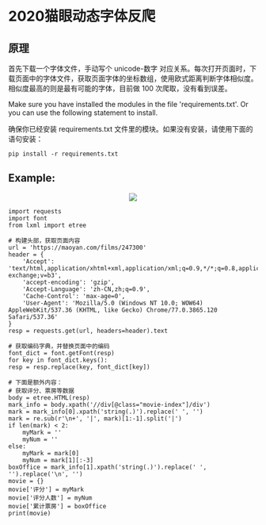 # 2020猫眼动态字体反爬

## 原理

首先下载一个字体文件，手动写个 unicode-数字 对应关系。每次打开页面时，下载页面中的字体文件，获取页面字体的坐标数组，使用欧式距离判断字体相似度。相似度最高的则是最有可能的字体，目前做 100 次爬取，没有看到误差。

Make sure you have installed the modules in the file 'requirements.txt'. Or you can use the following statement to install.

确保你已经安装 requirements.txt 文件里的模块。如果没有安装，请使用下面的语句安装：

	pip install -r requirements.txt

## Example:

<center>
  <img src="https://img-blog.csdnimg.cn/20200120225840475.png?x-oss-process=image/watermark,type_ZmFuZ3poZW5naGVpdGk,shadow_10,text_aHR0cHM6Ly9ibG9nLmNzZG4ubmV0L3FxXzQzMTUzNDE4,size_16,color_FFFFFF,t_70"/>
</center>

```
import requests
import font
from lxml import etree

# 构建头部，获取页面内容
url = 'https://maoyan.com/films/247300'
header = {
	'Accept': 'text/html,application/xhtml+xml,application/xml;q=0.9,*/*;q=0.8,application/signed-exchange;v=b3',
	'accept-encoding': 'gzip',
	'Accept-Language': 'zh-CN,zh;q=0.9',
	'Cache-Control': 'max-age=0',
	'User-Agent': 'Mozilla/5.0 (Windows NT 10.0; WOW64) AppleWebKit/537.36 (KHTML, like Gecko) Chrome/77.0.3865.120 Safari/537.36'
}
resp = requests.get(url, headers=header).text

# 获取编码字典，并替换页面中的编码
font_dict = font.getFont(resp)
for key in font_dict.keys():
resp = resp.replace(key, font_dict[key])

# 下面是额外内容：
# 获取评分、票房等数据
body = etree.HTML(resp)
mark_info = body.xpath('//div[@class="movie-index"]/div')
mark = mark_info[0].xpath('string(.)').replace(' ', '')
mark = re.sub(r'\n+', '|', mark)[1:-1].split('|')
if len(mark) < 2:
	myMark = ''
	myNum = ''
else:
	myMark = mark[0]
	myNum = mark[1][:-3]
boxOffice = mark_info[1].xpath('string(.)').replace(' ', '').replace('\n', '')
movie = {}
movie['评分'] = myMark
movie['评分人数'] = myNum
movie['累计票房'] = boxOffice
print(movie)
```
